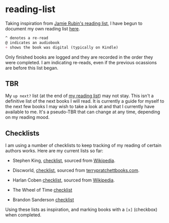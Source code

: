 # reading-list

Taking inspiration from [Jamie Rubin's reading list](https://github.com/jamietr1/reading-list), I have begun to document my own reading list [here](reading.md).

```markdown
^ denotes a re-read
@ indicates an audiobook
+ shows the book was digital (typically on Kindle)
```

Only finished books are logged and they are recorded in the order they were completed.
I am indicating re-reads, even if the previous ocassions are before this list began.

## TBR

My `up next?` list (at the end of [my reading list](reading.md)) may not stay.  This isn't a definitive list of the next books I will read.  It is currently a guide for myself to the next few books I may wish to take a look at and that I currently have available to me. It's a pseudo-TBR that can change at any time, depending on my reading mood.

## Checklists

I am using a number of checklists to keep tracking of my reading of certain authors works.  Here are my current lists so far:

- Stephen King, [checklist](stephen-king.md), sourced from [Wikipedia](https://en.wikipedia.org/wiki/Stephen_King_bibliography#Novels).

- Discworld, [checklist](discworld.md), sourced from [terrypratchettbooks.com](https://www.terrypratchettbooks.com/discworld-characters/).

- Harlan Coben [checklist](harlan-coben.md), sourced from [Wikipedia](https://en.wikipedia.org/wiki/Harlan_Coben#Bibliography).

- The Wheel of Time [checklist](wheel-of-time.md)

- Brandon Sanderson [checklist](brandon-sanderson.md)

Using these lists as inspiration, and marking books with a `[x]` (checkbox) when completed.
